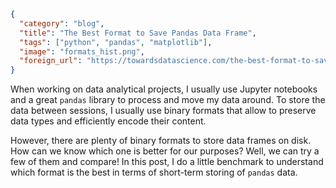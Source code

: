 ```json
{
  "category": "blog",
  "title": "The Best Format to Save Pandas Data Frame",
  "tags": ["python", "pandas", "matplotlib"],
  "image": "formats_hist.png",
  "foreign_url": "https://towardsdatascience.com/the-best-format-to-save-pandas-data-414dca023e0d"
}
```

<!--preamble-->

When working on data analytical projects, I usually use Jupyter notebooks and
a great `pandas` library to process and move my data around. To store the data
between sessions, I usually use binary formats that allow to preserve data types
and efficiently encode their content.

However, there are plenty of binary formats to store data frames on disk.
How can we know which one is better for our purposes? Well, we can try a few of
them and compare! In this post, I do a little benchmark to understand which
format is the best in terms of short-term storing of `pandas` data.

<!--more-->
